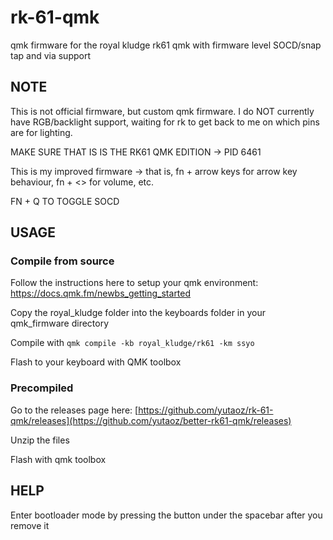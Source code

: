 # rk-61-qmk
qmk firmware for the royal kludge rk61 qmk with firmware level SOCD/snap tap and via support

## NOTE
This is not official firmware, but custom qmk firmware. I do NOT currently have RGB/backlight support, waiting for rk to get back to me on which pins are for lighting.

MAKE SURE THAT IS IS THE RK61 QMK EDITION -> PID 6461

This is my improved firmware -> that is, fn + arrow keys for arrow key behaviour, fn + <> for volume, etc.

FN + Q TO TOGGLE SOCD

## USAGE

### Compile from source

Follow the instructions here to setup your qmk environment: https://docs.qmk.fm/newbs_getting_started
 
Copy the royal_kludge folder into the keyboards folder in your qmk_firmware directory

Compile with `qmk compile -kb royal_kludge/rk61 -km ssyo`

Flash to your keyboard with QMK toolbox

### Precompiled
Go to the releases page here: [https://github.com/yutaoz/rk-61-qmk/releases](https://github.com/yutaoz/better-rk61-qmk/releases)

Unzip the files

Flash with qmk toolbox

## HELP

Enter bootloader mode by pressing the button under the spacebar after you remove it
